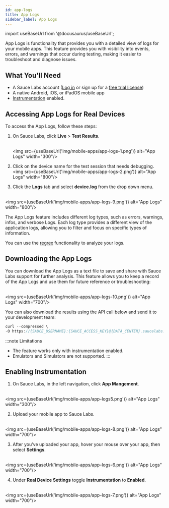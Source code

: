 ```yaml
---
id: app-logs
title: App Logs
sidebar_label: App Logs
---
```


import useBaseUrl from '@docusaurus/useBaseUrl';

App Logs is functionality that provides you with a detailed view of logs for your mobile apps. This feature provides you with visibility into events, errors, and warnings that occur during testing, making it easier to troubleshoot and diagnose issues.



## What You'll Need

- A Sauce Labs account ([Log in](https://accounts.saucelabs.com/am/XUI/#login/) or sign up for a [free trial license](https://saucelabs.com/sign-up))
- A native Android, iOS, or iPadOS mobile app
- [Instrumentation](/mobile-apps/features/mobile-app-diagnostics/app-logs/#enabling-instrumentation) enabled.



## Accessing App Logs for Real Devices​

To access the App Logs, follow these steps:

1. On Sauce Labs, click **Live** > **Test Results**.
   
   <br/><img src={useBaseUrl('img/mobile-apps/app-logs-1.png')} alt="App Logs" width="300"/>

2. Click on the device name for the test session that needs debugging.
<br/><img src={useBaseUrl('img/mobile-apps/app-logs-2.png')} alt="App Logs" width="800"/>

3. Click the **Logs** tab and select **device.log** from the drop down menu.

<br/><img src={useBaseUrl('img/mobile-apps/app-logs-9.png')} alt="App Logs" width="800"/>

The App Logs feature includes different log types, such as errors, warnings, infos, and verbose Logs. Each log type provides a different view of the application logs, allowing you to filter and focus on specific types of information.

You can use the [regrex](https://regex101.com/) functionality to analyze your logs.

## Downloading the App Logs

You can download the App Logs as a text file to save and share with Sauce Labs support for further analysis. This feature allows you to keep a record of the App Logs and use them for future reference or troubleshooting:

<br/><img src={useBaseUrl('img/mobile-apps/app-logs-10.png')} alt="App Logs" width="700"/>


You can also download the results using the API call below and send it to your development team:

```java
curl --compressed \
-O https://{SAUCE_USERNAME}:{SAUCE_ACCESS_KEY}@{DATA_CENTER}.saucelabs.com/v1/rdc/jobs/{JOB_ID}/device.log 
```


:::note Limitations
- The feature works only with instrumentation enabled. 
- Emulators and Simulators are not supported.
:::

## Enabling Instrumentation

1. On Sauce Labs, in the left navigation, click **App Mangement**.

<br/><img src={useBaseUrl('img/mobile-apps/app-logs5.png')} alt="App Logs" width="300"/>

2. Upload your mobile app to Sauce Labs.

  <br/><img src={useBaseUrl('img/mobile-apps/app-logs-8.png')} alt="App Logs" width="700"/> 

3. After you’ve uploaded your app, hover your mouse over your app, then select **Settings**.

<br/><img src={useBaseUrl('img/mobile-apps/app-logs-6.png')} alt="App Logs" width="700"/>


4.  Under **Real Device Settings** toggle **Instrumentation** to **Enabled**.

<br/><img src={useBaseUrl('img/mobile-apps/app-logs-7.png')} alt="App Logs" width="700"/>

